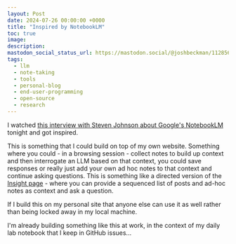 ```yaml
---
layout: Post
date: 2024-07-26 00:00:00 +0000
title: "Inspired by NotebookLM"
toc: true
image: 
description: 
mastodon_social_status_url: https://mastodon.social/@joshbeckman/112856881789709786
tags: 
  - llm
  - note-taking
  - tools
  - personal-blog
  - end-user-programming
  - open-source
  - research
---
```


I watched [this interview with Steven Johnson about Google's NotebookLM](https://www.youtube.com/watch?v=8fiiWhma-iA) tonight and got inspired. 

This is something that I could build on top of my own website. Something where you could - in a browsing session - collect notes to build up context and then interrogate an LLM based on that context, you could save responses or really just add your own ad hoc notes to that context and continue asking questions. This is something like a directed version of the [Insight page](/insight) - where you can provide a sequenced list of posts and ad-hoc notes as context and ask a question.

If I build this on my personal site that anyone else can use it as well rather than being locked away in my local machine.

I'm already building something like this at work, in the context of my daily lab notebook that I keep in GitHub issues...

